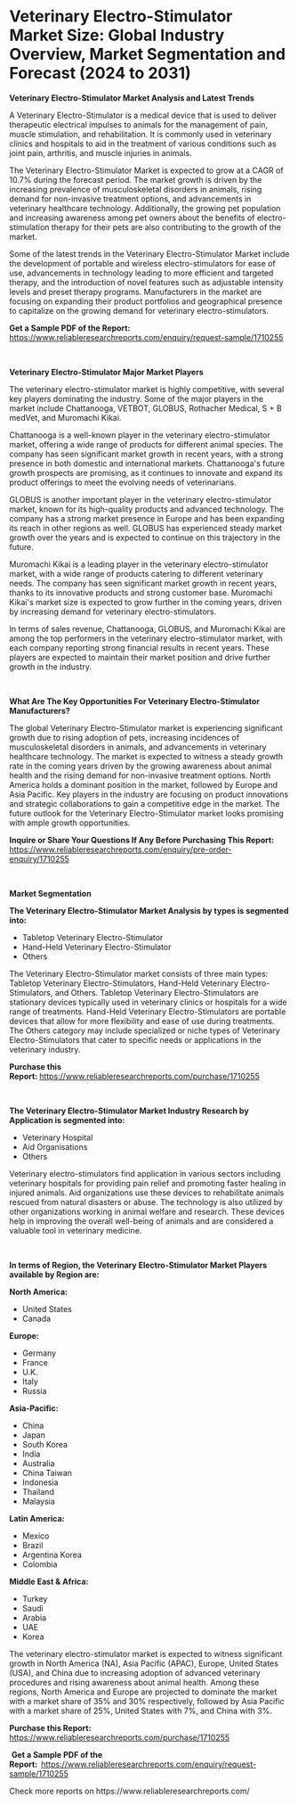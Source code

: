 <p><h1>Veterinary Electro-Stimulator Market Size: Global Industry Overview, Market Segmentation and Forecast (2024 to 2031)</h1></p><p><strong>Veterinary Electro-Stimulator Market Analysis and Latest Trends</strong></p>
<p><p>A Veterinary Electro-Stimulator is a medical device that is used to deliver therapeutic electrical impulses to animals for the management of pain, muscle stimulation, and rehabilitation. It is commonly used in veterinary clinics and hospitals to aid in the treatment of various conditions such as joint pain, arthritis, and muscle injuries in animals.</p><p>The Veterinary Electro-Stimulator Market is expected to grow at a CAGR of 10.7% during the forecast period. The market growth is driven by the increasing prevalence of musculoskeletal disorders in animals, rising demand for non-invasive treatment options, and advancements in veterinary healthcare technology. Additionally, the growing pet population and increasing awareness among pet owners about the benefits of electro-stimulation therapy for their pets are also contributing to the growth of the market.</p><p>Some of the latest trends in the Veterinary Electro-Stimulator Market include the development of portable and wireless electro-stimulators for ease of use, advancements in technology leading to more efficient and targeted therapy, and the introduction of novel features such as adjustable intensity levels and preset therapy programs. Manufacturers in the market are focusing on expanding their product portfolios and geographical presence to capitalize on the growing demand for veterinary electro-stimulators.</p></p>
<p><strong>Get a Sample PDF of the Report:&nbsp;</strong> <a href="https://www.reliableresearchreports.com/enquiry/request-sample/1710255">https://www.reliableresearchreports.com/enquiry/request-sample/1710255</a></p>
<p>&nbsp;</p>
<p><strong>Veterinary Electro-Stimulator Major Market Players</strong></p>
<p><p>The veterinary electro-stimulator market is highly competitive, with several key players dominating the industry. Some of the major players in the market include Chattanooga, VETBOT, GLOBUS, Rothacher Medical, S + B medVet, and Muromachi Kikai.</p><p>Chattanooga is a well-known player in the veterinary electro-stimulator market, offering a wide range of products for different animal species. The company has seen significant market growth in recent years, with a strong presence in both domestic and international markets. Chattanooga's future growth prospects are promising, as it continues to innovate and expand its product offerings to meet the evolving needs of veterinarians.</p><p>GLOBUS is another important player in the veterinary electro-stimulator market, known for its high-quality products and advanced technology. The company has a strong market presence in Europe and has been expanding its reach in other regions as well. GLOBUS has experienced steady market growth over the years and is expected to continue on this trajectory in the future.</p><p>Muromachi Kikai is a leading player in the veterinary electro-stimulator market, with a wide range of products catering to different veterinary needs. The company has seen significant market growth in recent years, thanks to its innovative products and strong customer base. Muromachi Kikai's market size is expected to grow further in the coming years, driven by increasing demand for veterinary electro-stimulators.</p><p>In terms of sales revenue, Chattanooga, GLOBUS, and Muromachi Kikai are among the top performers in the veterinary electro-stimulator market, with each company reporting strong financial results in recent years. These players are expected to maintain their market position and drive further growth in the industry.</p></p>
<p>&nbsp;</p>
<p><strong>What Are The Key Opportunities For Veterinary Electro-Stimulator Manufacturers?</strong></p>
<p><p>The global Veterinary Electro-Stimulator market is experiencing significant growth due to rising adoption of pets, increasing incidences of musculoskeletal disorders in animals, and advancements in veterinary healthcare technology. The market is expected to witness a steady growth rate in the coming years driven by the growing awareness about animal health and the rising demand for non-invasive treatment options. North America holds a dominant position in the market, followed by Europe and Asia Pacific. Key players in the industry are focusing on product innovations and strategic collaborations to gain a competitive edge in the market. The future outlook for the Veterinary Electro-Stimulator market looks promising with ample growth opportunities.</p></p>
<p><strong>Inquire or Share Your Questions If Any Before Purchasing This Report:</strong> <a href="https://www.reliableresearchreports.com/enquiry/pre-order-enquiry/1710255">https://www.reliableresearchreports.com/enquiry/pre-order-enquiry/1710255</a></p>
<p>&nbsp;</p>
<p><strong>Market Segmentation</strong></p>
<p><strong>The Veterinary Electro-Stimulator Market Analysis by types is segmented into:</strong></p>
<p><ul><li>Tabletop Veterinary Electro-Stimulator</li><li>Hand-Held Veterinary Electro-Stimulator</li><li>Others</li></ul></p>
<p><p>The Veterinary Electro-Stimulator market consists of three main types: Tabletop Veterinary Electro-Stimulators, Hand-Held Veterinary Electro-Stimulators, and Others. Tabletop Veterinary Electro-Stimulators are stationary devices typically used in veterinary clinics or hospitals for a wide range of treatments. Hand-Held Veterinary Electro-Stimulators are portable devices that allow for more flexibility and ease of use during treatments. The Others category may include specialized or niche types of Veterinary Electro-Stimulators that cater to specific needs or applications in the veterinary industry.</p></p>
<p><strong>Purchase this Report:&nbsp;</strong><a href="https://www.reliableresearchreports.com/purchase/1710255">https://www.reliableresearchreports.com/purchase/1710255</a></p>
<p>&nbsp;</p>
<p><strong>The Veterinary Electro-Stimulator Market Industry Research by Application is segmented into:</strong></p>
<p><ul><li>Veterinary Hospital</li><li>Aid Organisations</li><li>Others</li></ul></p>
<p><p>Veterinary electro-stimulators find application in various sectors including veterinary hospitals for providing pain relief and promoting faster healing in injured animals. Aid organizations use these devices to rehabilitate animals rescued from natural disasters or abuse. The technology is also utilized by other organizations working in animal welfare and research. These devices help in improving the overall well-being of animals and are considered a valuable tool in veterinary medicine.</p></p>
<p>&nbsp;</p>
<p><strong>In terms of Region, the Veterinary Electro-Stimulator Market Players available by Region are:</strong></p>
<p>
    <p> <strong> North America: </strong>
        <ul>
            <li>United States</li>
            <li>Canada</li>
        </ul>
        </p> 
    <p> <strong> Europe: </strong>
        <ul>
            <li>Germany</li>
            <li>France</li>
            <li>U.K.</li>
            <li>Italy</li>
            <li>Russia</li>
        </ul>
        </p> 
    <p> <strong> Asia-Pacific: </strong>
        <ul>
            <li>China</li>
            <li>Japan</li>
            <li>South Korea</li>
            <li>India</li>
            <li>Australia</li>
            <li>China Taiwan</li>
            <li>Indonesia</li>
            <li>Thailand</li>
            <li>Malaysia</li>
        </ul>
        </p> 
    <p> <strong> Latin America: </strong>
        <ul>
            <li>Mexico</li>
            <li>Brazil</li>
            <li>Argentina Korea</li>
            <li>Colombia</li>
        </ul>
        </p> 
    <p> <strong> Middle East & Africa: </strong>
        <ul>
            <li>Turkey</li>
            <li>Saudi</li>
            <li>Arabia</li>
            <li>UAE</li>
            <li>Korea</li>
        </ul>
    </p>
    </p>
<p><p>The veterinary electro-stimulator market is expected to witness significant growth in North America (NA), Asia Pacific (APAC), Europe, United States (USA), and China due to increasing adoption of advanced veterinary procedures and rising awareness about animal health. Among these regions, North America and Europe are projected to dominate the market with a market share of 35% and 30% respectively, followed by Asia Pacific with a market share of 25%, United States with 7%, and China with 3%.</p></p>
<p><strong>Purchase this Report: </strong><a href="https://www.reliableresearchreports.com/purchase/1710255">https://www.reliableresearchreports.com/purchase/1710255</a></p>
<p>&nbsp;<strong>Get a Sample PDF of the Report:&nbsp;&nbsp;</strong><a href="https://www.reliableresearchreports.com/enquiry/request-sample/1710255">https://www.reliableresearchreports.com/enquiry/request-sample/1710255</a></p>
<p><strong></strong></p>
<p>Check more reports on https://www.reliableresearchreports.com/</p>